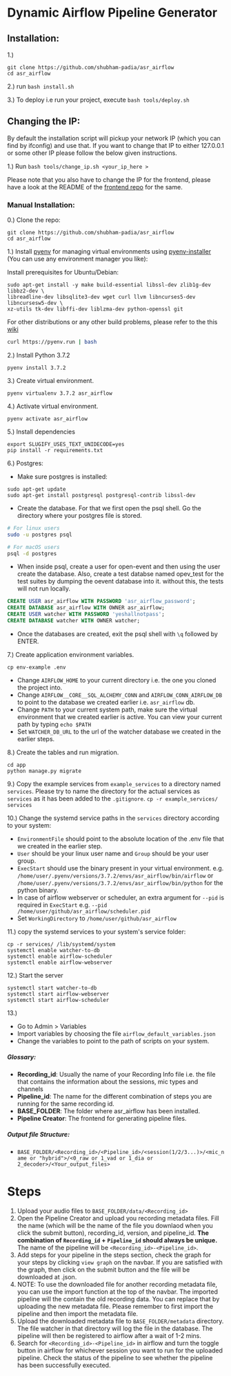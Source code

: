 # Dynamic Airflow Pipeline Generator

## Installation:
1.)
```
git clone https://github.com/shubham-padia/asr_airflow
cd asr_airflow
```
2.) run `bash install.sh`

3.) To deploy i.e run your project, execute `bash tools/deploy.sh`

## Changing the IP:
By default the installation script will pickup your network IP (which you can find by ifconfig) and use that.
If you want to change that IP to either 127.0.0.1 or some other IP please follow the below given instructions.

1.) Run `bash tools/change_ip.sh <your_ip_here >`

Please note that you also have to change the IP for the frontend, please have a look at the README of the [frontend repo](https://github.com/shubham-padia/pipeline_creator) for the same.

### Manual Installation:
0.) Clone the repo:
```
git clone https://github.com/shubham-padia/asr_airflow
cd asr_airflow
```

1.) Install [pyenv](https://github.com/pyenv/pyenv) for managing virtual environments using [pyenv-installer](https://github.com/pyenv/pyenv-installer) (You can use any environment manager you like):

Install prerequisites for Ubuntu/Debian:
```
sudo apt-get install -y make build-essential libssl-dev zlib1g-dev libbz2-dev \
libreadline-dev libsqlite3-dev wget curl llvm libncurses5-dev libncursesw5-dev \
xz-utils tk-dev libffi-dev liblzma-dev python-openssl git
```
For other distributions or any other build problems, please refer to the this [wiki](https://github.com/pyenv/pyenv/wiki/Common-build-problems)
 
```bash
curl https://pyenv.run | bash
```

2.) Install Python 3.7.2
```
pyenv install 3.7.2
```

3.) Create virtual environment.
```
pyenv virtualenv 3.7.2 asr_airflow
```

4.) Activate virtual environment.
```
pyenv activate asr_airflow
```

5.) Install dependencies
```
export SLUGIFY_USES_TEXT_UNIDECODE=yes
pip install -r requirements.txt
```

6.) Postgres:
- Make sure postgres is installed:
```
sudo apt-get update
sudo apt-get install postgresql postgresql-contrib libssl-dev
```
- Create the database. For that we first open the psql shell. Go the directory where your postgres file is stored.

```sh
# For linux users
sudo -u postgres psql

# For macOS users
psql -d postgres
```

* When inside psql, create a user for open-event and then using the user create the database. Also, create a test databse named opev_test for the test suites by dumping the oevent database into it. without this, the tests will not run locally.

```sql
CREATE USER asr_airflow WITH PASSWORD 'asr_airflow_password';
CREATE DATABASE asr_airflow WITH OWNER asr_airflow;
CREATE USER watcher WITH PASSWORD 'yeshallnotpass';
CREATE DATABASE watcher WITH OWNER watcher;
```

* Once the databases are created, exit the psql shell with `\q` followed by ENTER.

7.) Create application environment variables.
```
cp env-example .env
```
- Change `AIRFLOW_HOME` to your current directory i.e. the one you cloned the project into.
- Change `AIRFLOW__CORE__SQL_ALCHEMY_CONN` and `AIRFLOW_CONN_AIRFLOW_DB` to point to the database we created earlier i.e. `asr_airflow` db.
- Change `PATH` to your current system path, make sure the virtual environment that we created earlier is active. You can view your current path by typing `echo $PATH`
- Set `WATCHER_DB_URL` to the url of the watcher database we created in the earlier steps.

8.) Create the tables and run migration.
```
cd app
python manage.py migrate
```

9.) Copy the example services from `example_services` to a directory named `services`.
Please try to name the directory for the actual services as `services` as it has been added
to the `.gitignore`.
```cp -r example_services/ services```

10.) Change the systemd service paths in the `services` directory according to your system:
- `EnvironmentFile` should point to the absolute location of the .env file
that we created in the earlier step.
- `User` should be your linux user name and `Group` should be your user group.
- `ExecStart` should use the binary present in your virtual environment.
e.g. `/home/user/.pyenv/versions/3.7.2/envs/asr_airflow/bin/airflow`
or `/home/user/.pyenv/versions/3.7.2/envs/asr_airflow/bin/python` for the python binary.
- In case of airflow webserver or scheduler, an extra argument for `--pid` is required in `ExecStart`
e.g. `--pid /home/user/github/asr_airflow/scheduler.pid`
- Set `WorkingDirectory` to `/home/user/github/asr_airflow`

11.) copy the systemd services to your system's service folder:

```
cp -r services/ /lib/systemd/system
systemctl enable watcher-to-db
systemctl enable airflow-scheduler
systemctl enable airflow-webserver
```

12.) Start the server
```
systemctl start watcher-to-db
systemctl start airflow-webserver
systemctl start airflow-scheduler
```

13.) 
- Go to Admin > Variables
- Import variables by choosing the file `airflow_default_variables.json`
- Change the variables to point to the path of scripts on your system.

##### Glossary:
- **Recording_id**: Usually the name of your Recording Info file i.e. the file that contains the information about the sessions, mic types and channels
- **Pipeline_id**: The name for the different combination of steps you are running for the same recording id. 
- **BASE_FOLDER**: The folder where asr_airflow has been installed.
- **Pipeline Creator**: The frontend for generating pipeline files.

##### Output file Structure:

- `BASE_FOLDER/<Recording_id>/<Pipeline_id>/<session(1/2/3...)>/<mic_name or "hybrid">/<0_raw or 1_vad or 1_dia or 2_decoder>/<Your_output_files>`

# Steps
1. Upload your audio files to `BASE_FOLDER/data/<Recording_id>`
2. Open the Pipeline Creator and upload you recording metadata files. Fill the name (which will be the name of the file you downlaod when you click the submit button), recording_id, version, and pipeline_id. **The combination of `Recording_id` + `Pipeline_id` should always be unique.** The name of the pipeline will be `<Recording_id>-<Pipeline_id>`.
3. Add steps for your pipeline in the steps section, check the graph for your steps by clicking `view graph` on the navbar. If you are satisfied with the graph, then click on the submit button and the file will be downloaded at <name>.json.
4. NOTE: To use the downloaded file for another recording metadata file, you can use the import function at the top of the navbar. The imported pipeline will the contain the old recording data. You can replace that by uploading the new metadata file. Please remember to first import the pipeline and then import the metadata file. 
5. Upload the downloaded metadata file to `BASE_FOLDER/metadata` directory. The file watcher in that directory will log the file in the database. The pipeline will then be registered to airflow after a wait of 1-2 mins.
6. Search for `<Recording_id>-<Pipeline_id>` in airflow and turn the toggle button in airflow for whichever session you want to run for the uploaded pipeline. Check the status of the pipeline to see whether the pipeline has been successfully executed.

